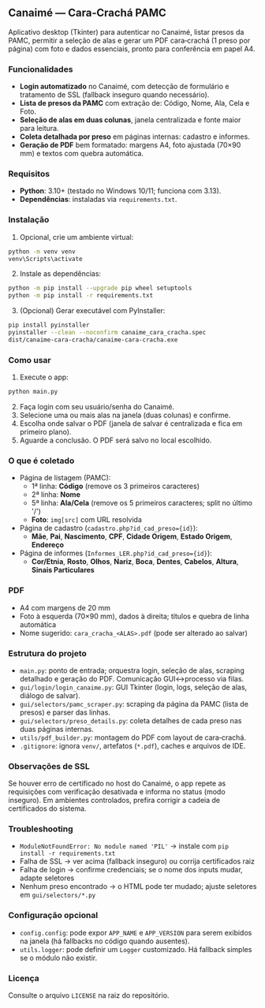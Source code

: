 ## Canaimé — Cara‑Crachá PAMC

Aplicativo desktop (Tkinter) para autenticar no Canaimé, listar presos da PAMC, permitir a seleção de alas e gerar um PDF cara‑crachá (1 preso por página) com foto e dados essenciais, pronto para conferência em papel A4.

### Funcionalidades
- **Login automatizado** no Canaimé, com detecção de formulário e tratamento de SSL (fallback inseguro quando necessário).
- **Lista de presos da PAMC** com extração de: Código, Nome, Ala, Cela e Foto.
- **Seleção de alas em duas colunas**, janela centralizada e fonte maior para leitura.
- **Coleta detalhada por preso** em páginas internas: cadastro e informes.
- **Geração de PDF** bem formatado: margens A4, foto ajustada (70×90 mm) e textos com quebra automática.

### Requisitos
- **Python**: 3.10+ (testado no Windows 10/11; funciona com 3.13).
- **Dependências**: instaladas via `requirements.txt`.

### Instalação
1) Opcional, crie um ambiente virtual:
```bash
python -m venv venv
venv\Scripts\activate
```
2) Instale as dependências:
```bash
python -m pip install --upgrade pip wheel setuptools
python -m pip install -r requirements.txt
```
3) (Opcional) Gerar executável com PyInstaller:
```bash
pip install pyinstaller
pyinstaller --clean --noconfirm canaime_cara_cracha.spec
dist/canaime-cara-cracha/canaime-cara-cracha.exe
```

### Como usar
1) Execute o app:
```bash
python main.py
```
2) Faça login com seu usuário/senha do Canaimé.
3) Selecione uma ou mais alas na janela (duas colunas) e confirme.
4) Escolha onde salvar o PDF (janela de salvar é centralizada e fica em primeiro plano).
5) Aguarde a conclusão. O PDF será salvo no local escolhido.

### O que é coletado
- Página de listagem (PAMC):
  - 1ª linha: **Código** (remove os 3 primeiros caracteres)
  - 2ª linha: **Nome**
  - 5ª linha: **Ala/Cela** (remove os 5 primeiros caracteres; split no último '/')
  - **Foto**: `img[src]` com URL resolvida
- Página de cadastro (`cadastro.php?id_cad_preso={id}`):
  - **Mãe**, **Pai**, **Nascimento**, **CPF**, **Cidade Origem**, **Estado Origem**, **Endereço**
- Página de informes (`Informes_LER.php?id_cad_preso={id}`):
  - **Cor/Etnia**, **Rosto**, **Olhos**, **Nariz**, **Boca**, **Dentes**, **Cabelos**, **Altura**, **Sinais Particulares**

### PDF
- A4 com margens de 20 mm
- Foto à esquerda (70×90 mm), dados à direita; títulos e quebra de linha automática
- Nome sugerido: `cara_cracha_<ALAS>.pdf` (pode ser alterado ao salvar)

### Estrutura do projeto
- `main.py`: ponto de entrada; orquestra login, seleção de alas, scraping detalhado e geração do PDF. Comunicação GUI↔processo via filas.
- `gui/login/login_canaime.py`: GUI Tkinter (login, logs, seleção de alas, diálogo de salvar).
- `gui/selectors/pamc_scraper.py`: scraping da página da PAMC (lista de presos) e parser das linhas.
- `gui/selectors/preso_details.py`: coleta detalhes de cada preso nas duas páginas internas.
- `utils/pdf_builder.py`: montagem do PDF com layout de cara‑crachá.
- `.gitignore`: ignora `venv/`, artefatos (`*.pdf`), caches e arquivos de IDE.

### Observações de SSL
Se houver erro de certificado no host do Canaimé, o app repete as requisições com verificação desativada e informa no status (modo inseguro). Em ambientes controlados, prefira corrigir a cadeia de certificados do sistema.

### Troubleshooting
- `ModuleNotFoundError: No module named 'PIL'` → instale com `pip install -r requirements.txt`
- Falha de SSL → ver acima (fallback inseguro) ou corrija certificados raiz
- Falha de login → confirme credenciais; se o nome dos inputs mudar, adapte seletores
- Nenhum preso encontrado → o HTML pode ter mudado; ajuste seletores em `gui/selectors/*.py`

### Configuração opcional
- `config.config`: pode expor `APP_NAME` e `APP_VERSION` para serem exibidos na janela (há fallbacks no código quando ausentes).
- `utils.logger`: pode definir um `Logger` customizado. Há fallback simples se o módulo não existir.

### Licença
Consulte o arquivo `LICENSE` na raiz do repositório.
